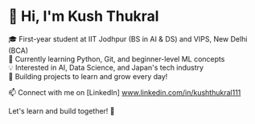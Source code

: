 # 👋 Hi, I'm Kush Thukral

🎓 First-year student at IIT Jodhpur (BS in AI & DS) and VIPS, New Delhi (BCA)  
🌱 Currently learning Python, Git, and beginner-level ML concepts  
💡 Interested in AI, Data Science, and Japan's tech industry  
📌 Building projects to learn and grow every day!

📫 Connect with me on [LinkedIn] www.linkedin.com/in/kushthukral111


Let's learn and build together! 🚀
